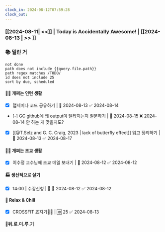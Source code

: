 ```yaml
---
clock_in: 2024-08-12T07:59:28
clock_out:
---
```

### [[2024-08-11| <<]] | **Today is Accidentally Awesome!** | [[2024-08-13 | >> ]]

### 📚 밀린 거
```tasks
not done 
path does not include {{query.file.path}}
path regex matches /TODO/
id does not include 25
sort by due, scheduled
```

#### 🤦‍♂️ 개쩌는 인턴 생활
- [x] 랩세미나 코드 공유하기 | 📅 2024-08-13 ✅ 2024-08-14
- [-] GC github에 왜 output이 달라지는지 질문하기 | 📅 2024-08-15 ❌ 2024-08-14
      안 하는 게 맞을지도?
- [x] [[@T.Selz and G. C. Craig, 2023 | lack of butterfly effect]] 읽고 정리하기 | 📅 2024-08-13 ✅ 2024-08-17

#### 👨‍🏫 개쩌는 조교 생활
- [x] 이수정 교수님께 조교 메일 보내기 | 📅 2024-08-12 ✅ 2024-08-12

#### 🏭 생산적으로 살기
- [x] 14:00 | 수강신청 | 🔺 📅 2024-08-12 ✅ 2024-08-12

#### 🍻 Relax & Chill 
- [x] CROSSFIT 죠지기🏋️‍♀️ | 🆔 25 ✅ 2024-08-13


#### 💨뒤.로.미.루.기
